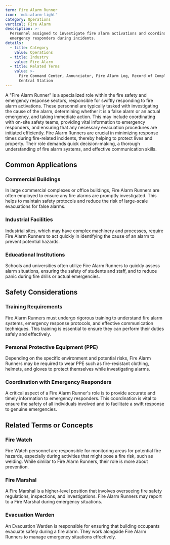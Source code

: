 ```yaml
---
term: Fire Alarm Runner
icon: 'mdi:alarm-light'
category: Operations
vertical: Fire Alarm
description: >-
  Personnel assigned to investigate fire alarm activations and coordinate with
  emergency responders during incidents.
details:
  - title: Category
    value: Operations
  - title: Industry
    value: Fire Alarm
  - title: Related Terms
    value: >-
      Fire Command Center, Annunciator, Fire Alarm Log, Record of Completion,
      Central Station
---
```

A "Fire Alarm Runner" is a specialized role within the fire safety and emergency response sectors, responsible for swiftly responding to fire alarm activations. These personnel are typically tasked with investigating the cause of the alarm, determining whether it is a false alarm or an actual emergency, and taking immediate action. This may include coordinating with on-site safety teams, providing vital information to emergency responders, and ensuring that any necessary evacuation procedures are initiated efficiently. Fire Alarm Runners are crucial in minimizing response times during fire-related incidents, thereby helping to protect lives and property. Their role demands quick decision-making, a thorough understanding of fire alarm systems, and effective communication skills.

## Common Applications

### Commercial Buildings
In large commercial complexes or office buildings, Fire Alarm Runners are often employed to ensure any fire alarms are promptly investigated. This helps to maintain safety protocols and reduce the risk of large-scale evacuations for false alarms.

### Industrial Facilities
Industrial sites, which may have complex machinery and processes, require Fire Alarm Runners to act quickly in identifying the cause of an alarm to prevent potential hazards.

### Educational Institutions
Schools and universities often utilize Fire Alarm Runners to quickly assess alarm situations, ensuring the safety of students and staff, and to reduce panic during fire drills or actual emergencies.

## Safety Considerations

### Training Requirements
Fire Alarm Runners must undergo rigorous training to understand fire alarm systems, emergency response protocols, and effective communication techniques. This training is essential to ensure they can perform their duties safely and effectively.

### Personal Protective Equipment (PPE)
Depending on the specific environment and potential risks, Fire Alarm Runners may be required to wear PPE such as fire-resistant clothing, helmets, and gloves to protect themselves while investigating alarms.

### Coordination with Emergency Responders
A critical aspect of a Fire Alarm Runner's role is to provide accurate and timely information to emergency responders. This coordination is vital to ensure the safety of all individuals involved and to facilitate a swift response to genuine emergencies.

## Related Terms or Concepts

### Fire Watch
Fire Watch personnel are responsible for monitoring areas for potential fire hazards, especially during activities that might pose a fire risk, such as welding. While similar to Fire Alarm Runners, their role is more about prevention.

### Fire Marshal
A Fire Marshal is a higher-level position that involves overseeing fire safety regulations, inspections, and investigations. Fire Alarm Runners may report to a Fire Marshal during emergency situations.

### Evacuation Warden
An Evacuation Warden is responsible for ensuring that building occupants evacuate safely during a fire alarm. They work alongside Fire Alarm Runners to manage emergency situations effectively.
